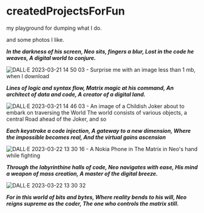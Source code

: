 # createdProjectsForFun
 my playground for dumping what I do.

and some photos I like.

***In the darkness of his screen,
Neo sits, fingers a blur,
Lost in the code he weaves,
A digital world to conjure.***

![DALL·E 2023-03-21 14 50 03 - Surprise me with an image less than 1 mb, when I download](https://user-images.githubusercontent.com/62525324/226611041-ab025bb7-bdd6-4376-80ea-30940077206b.png)

***Lines of logic and syntax flow,
Matrix magic at his command,
An architect of data and code,
A creator of a digital land.***

![DALL·E 2023-03-21 14 46 03 - An image of a Childish Joker about to embark on traversing the World  The world consists of various objects, a central Road ahead of the Joker, and so](https://user-images.githubusercontent.com/62525324/226611148-76a8cab3-d17b-486d-b41f-df94bf5e6723.png)

***Each keystroke a code injection,
A gateway to a new dimension,
Where the impossible becomes real,
And the virtual gains ascension***

![DALL·E 2023-03-22 13 30 16 - A Nokia Phone in The Matrix in Neo's hand while fighting](https://user-images.githubusercontent.com/62525324/226891382-38164d05-4ffc-4f95-b433-7edd2e6791da.png)

***Through the labyrinthine halls of code,
Neo navigates with ease,
His mind a weapon of mass creation,
A master of the digital breeze.***

![DALL·E 2023-03-22 13 30 32](https://user-images.githubusercontent.com/62525324/226891453-12ce28d7-06df-4c59-90d9-8ff444b30d2f.png)

***For in this world of bits and bytes,
Where reality bends to his will,
Neo reigns supreme as the coder,
The one who controls the matrix still.***


